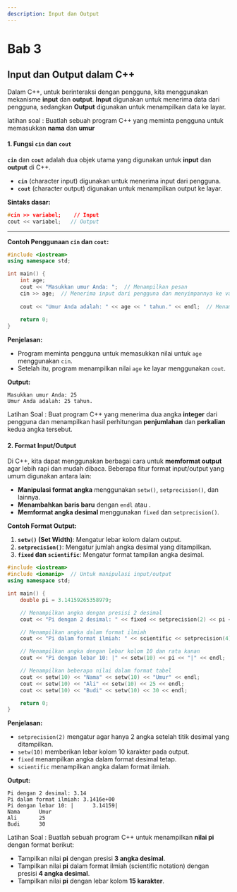 ```yaml
---
description: Input dan Output
---
```


# Bab 3

## **Input dan Output dalam C++**

Dalam C++, untuk berinteraksi dengan pengguna, kita menggunakan mekanisme **input** dan **output**. **Input** digunakan untuk menerima data dari pengguna, sedangkan **Output** digunakan untuk menampilkan data ke layar.

latihan soal : Buatlah sebuah program C++ yang meminta pengguna untuk memasukkan **nama** dan **umur**

#### 1. **Fungsi `cin` dan `cout`**

**`cin`** dan **`cout`** adalah dua objek utama yang digunakan untuk **input** dan **output** di C++.

* **`cin`** (character input) digunakan untuk menerima input dari pengguna.
* **`cout`** (character output) digunakan untuk menampilkan output ke layar.

**Sintaks dasar:**

```cpp
#cin >> variabel;    // Input
cout << variabel;   // Output
```

***

**Contoh Penggunaan `cin` dan `cout`:**

```cpp
#include <iostream>
using namespace std;

int main() {
    int age;
    cout << "Masukkan umur Anda: ";  // Menampilkan pesan
    cin >> age;  // Menerima input dari pengguna dan menyimpannya ke variabel 'age'
    
    cout << "Umur Anda adalah: " << age << " tahun." << endl;  // Menampilkan hasil output
    
    return 0;
}
```

**Penjelasan:**

* Program meminta pengguna untuk memasukkan nilai untuk `age` menggunakan `cin`.
* Setelah itu, program menampilkan nilai `age` ke layar menggunakan `cout`.

**Output:**

```
Masukkan umur Anda: 25
Umur Anda adalah: 25 tahun.
```

Latihan Soal : Buat program C++ yang menerima dua angka **integer** dari pengguna dan menampilkan hasil perhitungan **penjumlahan** dan **perkalian** kedua angka tersebut.

#### 2. **Format Input/Output**

Di C++, kita dapat menggunakan berbagai cara untuk **memformat output** agar lebih rapi dan mudah dibaca. Beberapa fitur format input/output yang umum digunakan antara lain:

* **Manipulasi format angka** menggunakan `setw()`, `setprecision()`, dan lainnya.
* **Menambahkan baris baru** dengan `endl` atau .
* **Memformat angka desimal** menggunakan `fixed` dan `setprecision()`.

**Contoh Format Output:**

1. **`setw()` (Set Width)**: Mengatur lebar kolom dalam output.
2. **`setprecision()`**: Mengatur jumlah angka desimal yang ditampilkan.
3. **`fixed` dan `scientific`**: Mengatur format tampilan angka desimal.

```cpp
#include <iostream>
#include <iomanip>  // Untuk manipulasi input/output
using namespace std;

int main() {
    double pi = 3.14159265358979;

    // Menampilkan angka dengan presisi 2 desimal
    cout << "Pi dengan 2 desimal: " << fixed << setprecision(2) << pi << endl;

    // Menampilkan angka dalam format ilmiah
    cout << "Pi dalam format ilmiah: " << scientific << setprecision(4) << pi << endl;

    // Menampilkan angka dengan lebar kolom 10 dan rata kanan
    cout << "Pi dengan lebar 10: |" << setw(10) << pi << "|" << endl;

    // Menampilkan beberapa nilai dalam format tabel
    cout << setw(10) << "Nama" << setw(10) << "Umur" << endl;
    cout << setw(10) << "Ali" << setw(10) << 25 << endl;
    cout << setw(10) << "Budi" << setw(10) << 30 << endl;

    return 0;
}
```

**Penjelasan:**

* `setprecision(2)` mengatur agar hanya 2 angka setelah titik desimal yang ditampilkan.
* `setw(10)` memberikan lebar kolom 10 karakter pada output.
* `fixed` menampilkan angka dalam format desimal tetap.
* `scientific` menampilkan angka dalam format ilmiah.

**Output:**

```
Pi dengan 2 desimal: 3.14
Pi dalam format ilmiah: 3.1416e+00
Pi dengan lebar 10: |      3.14159|
Nama      Umur     
Ali       25       
Budi      30       
```

Latihan Soal : Buatlah sebuah program C++ untuk menampilkan **nilai pi** dengan format berikut:

* Tampilkan nilai **pi** dengan presisi **3 angka desimal**.
* Tampilkan nilai **pi** dalam format ilmiah (scientific notation) dengan presisi **4 angka desimal**.
* Tampilkan nilai **pi** dengan lebar kolom **15 karakter**.
